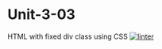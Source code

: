 # Unit-3-03
HTML with fixed div class using CSS
[![linter](https://github.com/MaathusanS/Unit-3-03/workflows/linter/badge.svg)](https://github.com/marketplace/actions/super-linter)
